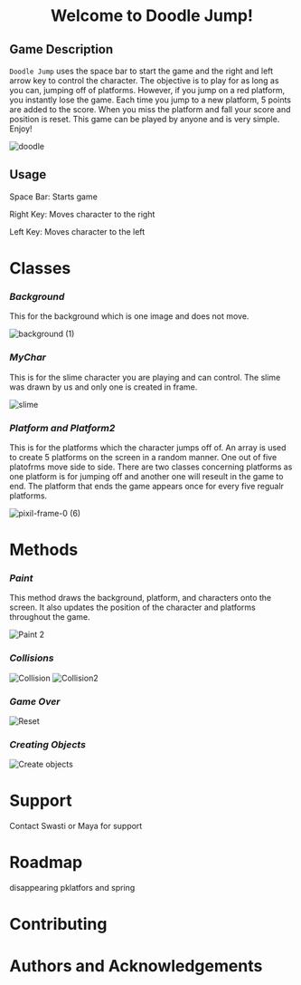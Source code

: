 <h1 align="center">Welcome to Doodle Jump!</h1>
<p align="center">
 
## Game Description

`Doodle Jump` uses the space bar to start the game and the right and left arrow key to control the character. The objective is to play for as long as you can, 
jumping off of platforms. However, if you jump on a red platform, you instantly lose the game. Each time you jump to a new platform, 5 points are added to the score. When you miss the platform and fall your score and position is reset.  This game can be played by anyone and is very simple. Enjoy!

 ![doodle](https://user-images.githubusercontent.com/29692869/148712423-0ca6cac4-67a4-40b6-9f73-1d3801277de5.gif)

 
## Usage
Space Bar: Starts game
 
Right Key: Moves character to the right
 
Left Key: Moves character to the left

# Classes
### ***Background***
This for the background which is one image and does not move.

![background (1)](https://user-images.githubusercontent.com/29692869/148712271-95d0bf4d-2d5d-44b0-ab6a-dd3226aff5b6.png)

### ***MyChar***
This is for the slime character you are playing and can control. The slime was drawn by us and only one is created in frame.
 
![slime](https://user-images.githubusercontent.com/29692869/148712713-b920f53c-0f8c-4953-aa9a-1cfdf51d6d0a.png)

### ***Platform and Platform2***
This is for the platforms which the character jumps off of. An array is used to create 5 platforms on the screen in a random manner. One out of five platofrms move side to side. There are two classes concerning platforms as one platform is for jumping off and another one will reseult in the game to end. The platform that ends the game appears once for every five regualr platforms.

![pixil-frame-0 (6)](https://user-images.githubusercontent.com/29692869/148713120-6d2b88f3-192d-40e7-ac2d-8a133c9f586b.png)
 
# Methods
### ***Paint***
This method draws the background, platform, and characters onto the screen. It also updates the position of the character and platforms throughout the game.
 
![Paint 2](https://user-images.githubusercontent.com/29692869/148715685-d96bae98-7dd7-47b8-b5a8-c39c591d1ef1.jpg)

### ***Collisions***
 
![Collision](https://user-images.githubusercontent.com/29692869/148716781-65e5a9fd-bdf8-4086-b66e-bc4523a0e3c5.jpg)
![Collision2](https://user-images.githubusercontent.com/29692869/148716786-296c12d5-efdd-4f99-91fc-f3798831fea4.jpg)

### ***Game Over***
 
![Reset](https://user-images.githubusercontent.com/29692869/148715739-02aa51d9-0718-4431-85af-0f8a2d357c3c.jpg)

### ***Creating Objects***
 
![Create objects](https://user-images.githubusercontent.com/29692869/148715735-4f49494b-6cae-46a0-880c-982eedcc20b6.jpg)

# Support
Contact Swasti or Maya for support
 
# Roadmap
 disappearing pklatfors and spring
 
# Contributing
 
# Authors and Acknowledgements
